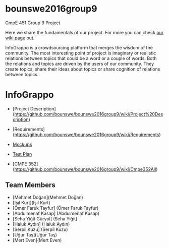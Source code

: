 # bounswe2016group9
CmpE 451 Group 9 Project

Here we share the fundamentals of our project. For more you can check [our wiki page](https://github.com/bounswe/bounswe2016group9/wiki) out.    

InfoGrappo is a crowdsourcing platform that merges the wisdom of the community. The most interesting point of project is imaginary or realistic relations between topics that could be a word or a couple of words. Both the relations and topics are driven by the users of our community. They create topics, share their ideas about topics or share cognition of relations between topics. 
# InfoGrappo 
+    [Project Description] (https://github.com/bounswe/bounswe2016group9/wiki/Project%20Description)   
+    [Requirements] (https://github.com/bounswe/bounswe2016group9/wiki/Requirements)  
+    [Mockups](https://github.com/bounswe/bounswe2016group9/wiki/Mockups)
+    [Test Plan](https://github.com/bounswe/bounswe2016group9/wiki/TestPlan)

+    [CMPE 352] (https://github.com/bounswe/bounswe2016group9/wiki/Cmpe352All)

## Team Members
+    [Mehmet Doğan](Mehmet Doğan)
+    [Işıl Kurt](Işıl Kurt)
+    [Ömer Faruk Tayfur] (Ömer Faruk Tayfur)
+    [Abdulmenaf Kasap] (Abdulmenaf Kasap)
+    [Seha Yiğit Güryol] (Seha Yiğit)
+    [Haluk Aydın] (Haluk Aydın)
+    [Serpil Kuzu] (Serpil Kuzu)
+    [Uğur Taş](Uğur Taş)
+    [Mert Even](Mert Even)





